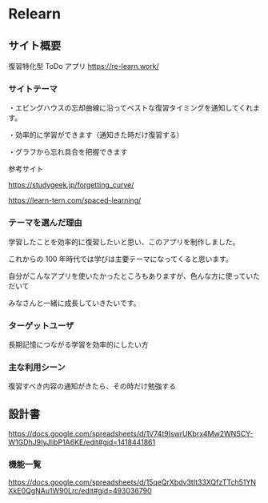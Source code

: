 # Relearn

## サイト概要

復習特化型 ToDo アプリ
https://re-learn.work/

### サイトテーマ

・エビングハウスの忘却曲線に沿ってベストな復習タイミングを通知してくれます。

・効率的に学習ができます（通知きた時だけ復習する）

・グラフから忘れ具合を把握できます

参考サイト

https://studygeek.jp/forgetting_curve/

https://learn-tern.com/spaced-learning/

### テーマを選んだ理由

学習したことを効率的に復習したいと思い、このアプリを制作しました。

これからの 100 年時代では学びは主要テーマになってくると思います。

自分がこんなアプリを使いたかったところもありますが、色んな方に使っていただいて

みなさんと一緒に成長していきたいです。

### ターゲットユーザ

長期記憶につながる学習を効率的にしたい方

### 主な利用シーン

復習すべき内容の通知がきたら、その時だけ勉強する

## 設計書

https://docs.google.com/spreadsheets/d/1V74t9IswrUKbrx4Mw2WNSCY-W1GDhJ9IyJlibP1A6KE/edit#gid=1418441861

### 機能一覧

<https://docs.google.com/spreadsheets/d/15qeQrXbdv3tIt33XQfzTTch51YNXkE0QgNAu1W90Lrc/edit#gid=493036790>
